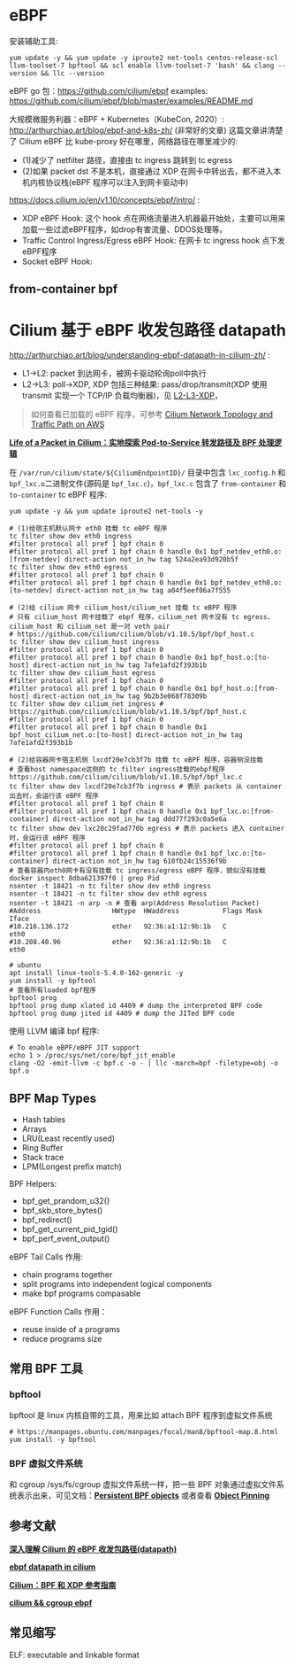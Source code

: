 


# eBPF
安装辅助工具:
```shell
yum update -y && yum update -y iproute2 net-tools centos-release-scl llvm-toolset-7 bpftool && scl enable llvm-toolset-7 'bash' && clang --version && llc --version
```


eBPF go 包：https://github.com/cilium/ebpf
examples: https://github.com/cilium/ebpf/blob/master/examples/README.md


大规模微服务利器：eBPF + Kubernetes（KubeCon, 2020）: http://arthurchiao.art/blog/ebpf-and-k8s-zh/ (非常好的文章)
这篇文章讲清楚了 Cilium eBPF 比 kube-proxy 好在哪里，网络路径在哪里减少的:
* (1)减少了 netfilter 路径，直接由 tc ingress 跳转到 tc egress
* (2)如果 packet dst 不是本机，直接通过 XDP 在网卡中转出去，都不进入本机内核协议栈(eBPF 程序可以注入到网卡驱动中)


https://docs.cilium.io/en/v1.10/concepts/ebpf/intro/ :
* XDP eBPF Hook: 这个 hook 点在网络流量进入机器最开始处，主要可以用来加载一些过滤eBPF程序，如drop有害流量、DDOS处理等。
* Traffic Control Ingress/Egress eBPF Hook: 在网卡 tc ingress hook 点下发eBPF程序
* Socket eBPF Hook: 


## from-container bpf





# Cilium 基于 eBPF 收发包路径 datapath
http://arthurchiao.art/blog/understanding-ebpf-datapath-in-cilium-zh/ :
* L1->L2: packet 到达网卡，被网卡驱动轮询poll中执行
* L2->L3: poll->XDP, XDP 包括三种结果: pass/drop/transmit(XDP 使用 transmit 实现一个 TCP/IP 负载均衡器)，见 [L2-L3-XDP](./L2-L3-XDP-eBPF.png)，


> 如何查看已加载的 eBPF 程序，可参考 [Cilium Network Topology and Traffic Path on AWS](http://arthurchiao.art/blog/cilium-network-topology-on-aws/)

**[Life of a Packet in Cilium：实地探索 Pod-to-Service 转发路径及 BPF 处理逻辑](https://arthurchiao.art/blog/cilium-life-of-a-packet-pod-to-service-zh/)**

在 `/var/run/cilium/state/${CiliumEndpointID}/` 目录中包含 `lxc_config.h` 和 `bpf_lxc.o`二进制文件(源码是 `bpf_lxc.c`)，`bpf_lxc.c` 
包含了 `from-container` 和 `to-container` tc eBPF 程序:
```shell
yum update -y && yum update iproute2 net-tools -y

# (1)给宿主机默认网卡 eth0 挂载 tc eBPF 程序
tc filter show dev eth0 ingress
#filter protocol all pref 1 bpf chain 0
#filter protocol all pref 1 bpf chain 0 handle 0x1 bpf_netdev_eth0.o:[from-netdev] direct-action not_in_hw tag 524a2ea93d920b5f
tc filter show dev eth0 egress
#filter protocol all pref 1 bpf chain 0
#filter protocol all pref 1 bpf chain 0 handle 0x1 bpf_netdev_eth0.o:[to-netdev] direct-action not_in_hw tag a04f5eef06a7f555

# (2)给 cilium 网卡 cilium_host/cilium_net 挂载 tc eBPF 程序
# 只有 cilium_host 网卡挂载了 ebpf 程序，cilium_net 网卡没有 tc egress，cilium_host 和 cilium_net 是一对 veth pair 
# https://github.com/cilium/cilium/blob/v1.10.5/bpf/bpf_host.c
tc filter show dev cilium_host ingress
#filter protocol all pref 1 bpf chain 0
#filter protocol all pref 1 bpf chain 0 handle 0x1 bpf_host.o:[to-host] direct-action not_in_hw tag 7afe1afd2f393b1b
tc filter show dev cilium_host egress
#filter protocol all pref 1 bpf chain 0
#filter protocol all pref 1 bpf chain 0 handle 0x1 bpf_host.o:[from-host] direct-action not_in_hw tag 9b2b3e068f78309b
tc filter show dev cilium_net ingress # https://github.com/cilium/cilium/blob/v1.10.5/bpf/bpf_host.c
#filter protocol all pref 1 bpf chain 0
#filter protocol all pref 1 bpf chain 0 handle 0x1 bpf_host_cilium_net.o:[to-host] direct-action not_in_hw tag 7afe1afd2f393b1b

# (2)给容器网卡宿主机侧 lxcdf20e7cb3f7b 挂载 tc eBPF 程序，容器侧没挂载
# 查看host namespace这侧的 tc filter ingress挂载的ebpf程序 https://github.com/cilium/cilium/blob/v1.10.5/bpf/bpf_lxc.c
tc filter show dev lxcdf20e7cb3f7b ingress # 表示 packets 从 container 出去时，会运行该 eBPF 程序
#filter protocol all pref 1 bpf chain 0
#filter protocol all pref 1 bpf chain 0 handle 0x1 bpf_lxc.o:[from-container] direct-action not_in_hw tag ddd77f293c0a5e6a
tc filter show dev lxc28c29fad770b egress # 表示 packets 进入 container 时，会运行该 eBPF 程序
#filter protocol all pref 1 bpf chain 0
#filter protocol all pref 1 bpf chain 0 handle 0x1 bpf_lxc.o:[to-container] direct-action not_in_hw tag 610fb24c15536f9b
# 查看容器内eth0网卡有没有挂载 tc ingress/egress eBPF 程序，貌似没有挂载
docker inspect 8dba621397f0 | grep Pid
nsenter -t 18421 -n tc filter show dev eth0 ingress
nsenter -t 18421 -n tc filter show dev eth0 egress
nsenter -t 18421 -n arp -n # 查看 arp(Address Resolution Packet)
#Address                  HWtype  HWaddress           Flags Mask            Iface
#10.216.136.172           ether   92:36:a1:12:9b:1b   C                     eth0
#10.208.40.96             ether   92:36:a1:12:9b:1b   C                     eth0

# ubuntu
apt install linux-tools-5.4.0-162-generic -y
yum install -y bpftool
# 查看所有loaded bpf程序
bpftool prog
bpftool prog dump xlated id 4409 # dump the interpreted BPF code
bpftool prog dump jited id 4409 # dump the JITed BPF code
```

使用 LLVM 编译 bpf 程序:
```shell
# To enable eBPF/eBPF JIT support
echo 1 > /proc/sys/net/core/bpf_jit_enable
clang -O2 -emit-llvm -c bpf.c -o - | llc -march=bpf -filetype=obj -o bpf.o

```


## BPF Map Types
* Hash tables
* Arrays
* LRU(Least recently used)
* Ring Buffer
* Stack trace
* LPM(Longest prefix match)

BPF Helpers:
* bpf_get_prandom_u32()
* bpf_skb_store_bytes()
* bpf_redirect()
* bpf_get_current_pid_tgid()
* bpf_perf_event_output()

eBPF Tail Calls 作用:
* chain programs together
* split programs into independent logical components
* make bpf programs compasable

eBPF Function Calls 作用：
* reuse inside of a programs
* reduce programs size


## 常用 BPF 工具

### bpftool
bpftool 是 linux 内核自带的工具，用来比如 attach BPF 程序到虚拟文件系统

```shell
# https://manpages.ubuntu.com/manpages/focal/man8/bpftool-map.8.html
yum install -y bpftool

```

### BPF 虚拟文件系统
和 cgroup /sys/fs/cgroup 虚拟文件系统一样，把一些 BPF 对象通过虚拟文件系统表示出来，可见文档：**[Persistent BPF objects](https://lwn.net/Articles/664688/)**
或者查看 **[Object Pinning](http://arthurchiao.art/blog/cilium-bpf-xdp-reference-guide-zh/#14-object-pinning%E9%92%89%E4%BD%8F%E5%AF%B9%E8%B1%A1)** 


## 参考文献
**[深入理解 Cilium 的 eBPF 收发包路径(datapath)](http://arthurchiao.art/blog/understanding-ebpf-datapath-in-cilium-zh/)**

**[ebpf datapath in cilium](https://docs.cilium.io/en/v1.10/concepts/ebpf/intro/)**

**[Cilium：BPF 和 XDP 参考指南](http://arthurchiao.art/blog/cilium-bpf-xdp-reference-guide-zh/)**

**[cilium && cgroup ebpf](https://speakerdeck.com/rueian/cilium-and-cgroup-ebpf)**

## 常见缩写
ELF: executable and linkable format
